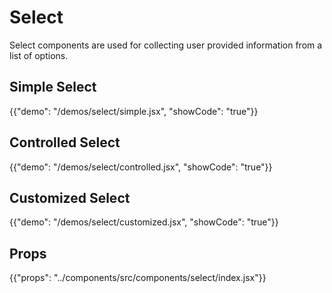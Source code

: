 # Select

Select components are used for collecting user provided information from a list of options.

## Simple Select

{{"demo": "/demos/select/simple.jsx", "showCode": "true"}}

## Controlled Select

{{"demo": "/demos/select/controlled.jsx", "showCode": "true"}}

## Customized Select

{{"demo": "/demos/select/customized.jsx", "showCode": "true"}}

## Props

{{"props": "../components/src/components/select/index.jsx"}}
